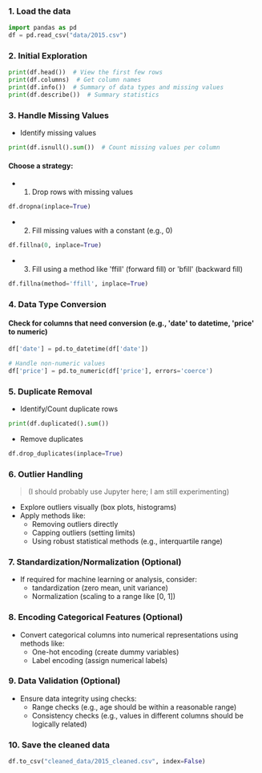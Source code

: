 
### 1. Load the data

```python
import pandas as pd
df = pd.read_csv("data/2015.csv")
```

### 2. Initial Exploration

```python
print(df.head())  # View the first few rows
print(df.columns)  # Get column names
print(df.info())  # Summary of data types and missing values
print(df.describe())  # Summary statistics
```

### 3.  Handle Missing Values

* Identify missing values

```python
print(df.isnull().sum())  # Count missing values per column
```

#### Choose a strategy:

* 1. Drop rows with missing values

```python
df.dropna(inplace=True)
```

* 2. Fill missing values with a constant (e.g., 0)

```python
df.fillna(0, inplace=True)
```

* 3. Fill using a method like 'ffill' (forward fill) or 'bfill' (backward fill)

```python
df.fillna(method='ffill', inplace=True)
```

### 4.  Data Type Conversion

#### Check for columns that need conversion (e.g., 'date' to datetime, 'price' to numeric)

```python
df['date'] = pd.to_datetime(df['date'])

# Handle non-numeric values
df['price'] = pd.to_numeric(df['price'], errors='coerce')  
```

### 5.  Duplicate Removal

* Identify/Count duplicate rows

```python
print(df.duplicated().sum())  
```

* Remove duplicates

```python 
df.drop_duplicates(inplace=True)
```

### 6.  Outlier Handling 
> (I should probably use Jupyter here; I am still experimenting)

* Explore outliers visually (box plots, histograms)
* Apply methods like:
  * Removing outliers directly
  * Capping outliers (setting limits)
  * Using robust statistical methods (e.g., interquartile range)

### 7.  Standardization/Normalization (Optional)

* If required for machine learning or analysis, consider:
  * tandardization (zero mean, unit variance)
  * Normalization (scaling to a range like [0, 1])

### 8.  Encoding Categorical Features (Optional)

* Convert categorical columns into numerical representations using methods like:
  * One-hot encoding (create dummy variables)
  * Label encoding (assign numerical labels)

### 9.  Data Validation (Optional)
* Ensure data integrity using checks:
  * Range checks (e.g., age should be within a reasonable range)
  * Consistency checks (e.g., values in different columns should be logically related)

### 10.  Save the cleaned data

```python
df.to_csv("cleaned_data/2015_cleaned.csv", index=False)
```
